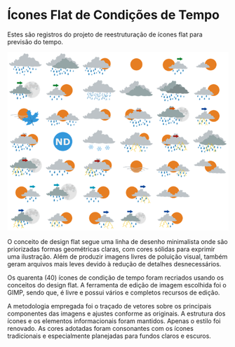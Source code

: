 # Ícones Flat de Condições de Tempo
Estes são registros do projeto de reestruturação de ícones flat para previsão do tempo.  

![CSS Sprite dos Ícones Flat](https://raw.githubusercontent.com/mpsacademico/ptflaticon/master/css-sprite/m/m.png)

O conceito de design flat segue uma linha de desenho minimalista onde
são priorizadas formas geométricas claras, com cores sólidas para exprimir
uma ilustração. Além de produzir imagens livres de poluição visual, também
geram arquivos mais leves devido à redução de detalhes desnecessários.  

Os quarenta (40) ícones de condição de tempo foram recriados usando
os conceitos do design flat. A ferramenta de edição de imagem escolhida foi o
GIMP, sendo que, é livre e possui vários e completos recursos de edição.  

A metodologia empregada foi o traçado de vetores sobre os principais
componentes das imagens e ajustes conforme as originais. A estrutura dos 
ícones e os elementos informacionais foram mantidos. Apenas o estilo foi
renovado. As cores adotadas foram consonantes com os ícones tradicionais e
especialmente planejadas para fundos claros e escuros.
